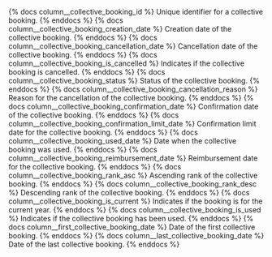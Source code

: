 
{% docs column__collective_booking_id %} Unique identifier for a collective booking. {% enddocs %}
{% docs column__collective_booking_creation_date %} Creation date of the collective booking. {% enddocs %}
{% docs column__collective_booking_cancellation_date %} Cancellation date of the collective booking. {% enddocs %}
{% docs column__collective_booking_is_cancelled %} Indicates if the collective booking is cancelled. {% enddocs %}
{% docs column__collective_booking_status %} Status of the collective booking. {% enddocs %}
{% docs column__collective_booking_cancellation_reason %} Reason for the cancellation of the collective booking. {% enddocs %}
{% docs column__collective_booking_confirmation_date %} Confirmation date of the collective booking. {% enddocs %}
{% docs column__collective_booking_confirmation_limit_date %} Confirmation limit date for the collective booking. {% enddocs %}
{% docs column__collective_booking_used_date %} Date when the collective booking was used. {% enddocs %}
{% docs column__collective_booking_reimbursement_date %} Reimbursement date for the collective booking. {% enddocs %}
{% docs column__collective_booking_rank_asc %} Ascending rank of the collective booking. {% enddocs %}
{% docs column__collective_booking_rank_desc %} Descending rank of the collective booking. {% enddocs %}
{% docs column__collective_booking_is_current %} Indicates if the booking is for the current year. {% enddocs %}
{% docs column__collective_booking_is_used %} Indicates if the collective booking has been used. {% enddocs %}
{% docs column__first_collective_booking_date %} Date of the first collective booking. {% enddocs %}
{% docs column__last_collective_booking_date %} Date of the last collective booking. {% enddocs %}

